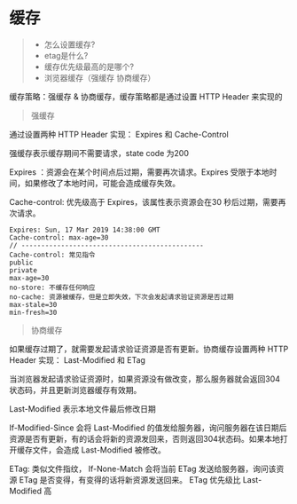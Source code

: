 # 缓存
> - 怎么设置缓存? 
> - etag是什么? 
> - 缓存优先级最高的是哪个? 
> - 浏览器缓存（强缓存 协商缓存）

缓存策略：强缓存 & 协商缓存，缓存策略都是通过设置 HTTP Header 来实现的

> 强缓存

通过设置两种 HTTP Header 实现： Expires 和 Cache-Control

强缓存表示缓存期间不需要请求，state code 为200

Expires ：资源会在某个时间点后过期，需要再次请求。Expires 受限于本地时间，如果修改了本地时间，可能会造成缓存失效。

Cache-control: 优先级高于 Expires，该属性表示资源会在30 秒后过期，需要再次请求。

```
Expires: Sun, 17 Mar 2019 14:38:00 GMT
Cache-control: max-age=30
// ----------------------------------------------
Cache-control: 常见指令
public
private
max-age=30
no-store: 不缓存任何响应
no-cache: 资源被缓存，但是立即失效，下次会发起请求验证资源是否过期
max-stale=30
min-fresh=30
```

> 协商缓存

如果缓存过期了，就需要发起请求验证资源是否有更新。协商缓存设置两种 HTTP Header 实现： Last-Modified 和 ETag

当浏览器发起请求验证资源时，如果资源没有做改变，那么服务器就会返回304 状态码，并且更新浏览器缓存有效期。

Last-Modified 表示本地文件最后修改日期

If-Modified-Since 会将 Last-Modified 的值发给服务器，询问服务器在该日期后资源是否有更新，有的话会将新的资源发回来，否则返回304状态码。如果本地打开缓存文件，会造成 Last-Modified 被修改。

ETag: 类似文件指纹， If-None-Match 会将当前 ETag 发送给服务器，询问该资源 ETag 是否变得，有变得的话将新资源发送回来。 ETag 优先级比 Last-Modified 高